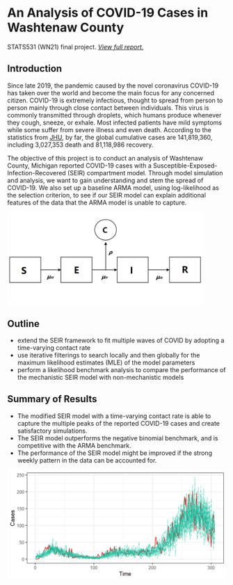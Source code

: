 # An Analysis of COVID-19 Cases in Washtenaw County

STATS531 (WN21) final project. *[View full report.](http://raw.githack.com/longyyu/covid19-washtenaw/main/main.html)*

## Introduction

Since late 2019, the pandemic caused by the novel coronavirus COVID-19 has taken over the world and become the main focus for any concerned citizen. COVID-19 is extremely infectious, thought to spread from person to person mainly through close contact between individuals. This virus is commonly transmitted through droplets, which humans produce whenever they cough, sneeze, or exhale. Most infected patients have mild symptoms while some suffer from severe illness and even death. According to the statistics from [JHU](https://gisanddata.maps.arcgis.com/apps/opsdashboard/index.html#/bda7594740fd40299423467b48e9ecf6), by far, the global cumulative cases are 141,819,360, including 3,027,353 death and 81,118,986 recovery. 

The objective of this project is to conduct an analysis of Washtenaw County, Michigan reported COVID-19 cases with a Susceptible-Exposed-Infection-Recovered (SEIR) compartment model. Through model simulation and analysis, we want to gain understanding and stem the spread of COVID-19. We also set up a baseline ARMA model, using log-likelihood as the selection criterion, to see if our SEIR model can explain additional features of the data that the ARMA model is unable to capture.  

<img src="pomp_cache/seir_flowchart.png" alt="SEIR flowchart" width="450px">

## Outline

* extend the SEIR framework to fit multiple waves of COVID by adopting a time-varying contact rate
* use iterative filterings to search locally and then globally for the maximum likelihood estimates (MLE) of the model parameters
* perform a likelihood benchmark analysis to compare the performance of the mechanistic SEIR model with non-mechanistic models

## Summary of Results

* The modified SEIR model with a time-varying contact rate is able to capture the multiple peaks of the reported COVID-19 cases and create satisfactory simulations. 
* The SEIR model outperforms the negative binomial benchmark, and is competitive with the ARMA benchmark. 
* The performance of the SEIR model might be improved if the strong weekly pattern in the data can be accounted for. 
  
<img src="pomp_cache/readme_global_simulation_results.png" alt="SEIR model simulation results with MLE" width="600px">
